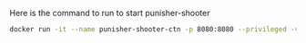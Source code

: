 Here is the command to run to start punisher-shooter
```bash
docker run -it --name punisher-shooter-ctn -p 8080:8080 --privileged -v /dev/bus/usb:/dev/bus/usb punisher-shooter
```
